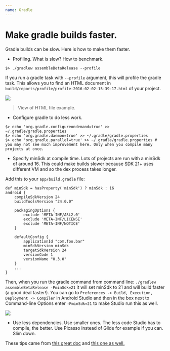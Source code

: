 ```yaml
---
name: Gradle
---
```


# Make gradle builds faster.

Gradle builds can be slow. Here is how to make them faster.

* Profiling. What is slow? How to benchmark.

```
$> ./gradlew assembleBetaRelease --profile
```

If you run a gradle task with `--profile` argument, this will profile the gradle task. This allows you to find an HTML document in `build/reports/profile/profile-2016-02-02-15-39-17.html` of your project.

![](/docs/images/gradle_run_profile.png)
> View of HTML file example.

* Configure gradle to do less work.

```
$> echo 'org.gradle.configureondemand=true' >> ~/.gradle/gradle.properties
$> echo 'org.gradle.daemon=true' >> ~/.gradle/gradle.properties
$> echo 'org.gradle.parallel=true' >> ~/.gradle/gradle.properties # you may not see much improvement here. Only when you compile many projects at once.
```

* Specify minSdk at compile time. Lots of projects are run with a minSdk of around 16. This could make builds slower because SDK 21+ uses different VM and so the dex process takes longer.

Add this to your `app/build.gradle` file:

```
def minSdk = hasProperty('minSdk') ? minSdk : 16
android {
    compileSdkVersion 24
    buildToolsVersion "24.0.0"

    packagingOptions {
        exclude 'META-INF/ASL2.0'
        exclude 'META-INF/LICENSE'
        exclude 'META-INF/NOTICE'
    }

    defaultConfig {
        applicationId "com.foo.bar"
        minSdkVersion minSdk
        targetSdkVersion 24
        versionCode 1
        versionName "0.3.0"
    }
    ...
}
```

Then, when you run the gradle command from command line: `./gradlew assembleBetaRelease -PminSdk=21` it will set minSdk to 21 and will build faster (a good deal faster!). You can go to `Preferences -> Build, Execution, Deployment -> Compiler` in Android Studio and then in the box next to Command-line Options enter `-PminSdk=21` to make Studio run this as well.

![](/docs/images/compiler_minsdk_flag.png)

* Use less dependencies. Use smaller ones. The less code Studio has to compile, the better. Use Picasso instead of Glide for example if you can. Slim down. 

These tips came from [this great doc](http://www.universalmind.com/blog/10-tips-to-improve-your-gradle-build-time/) and [this one as well.](http://zeroturnaround.com/rebellabs/making-gradle-builds-faster/)

